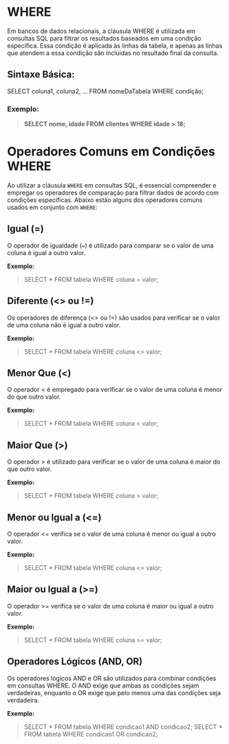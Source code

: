 # WHERE

Em bancos de dados relacionais, a cláusula WHERE é utilizada em consultas SQL para filtrar os resultados baseados em uma condição específica. Essa condição é aplicada às linhas da tabela, e apenas as linhas que atendem a essa condição são incluídas no resultado final da consulta.

## Sintaxe Básica:

SELECT coluna1, coluna2, ... FROM nomeDaTabela WHERE condição;

### Exemplo:

>**SELECT nome, idade FROM clientes WHERE idade > 18;**

# Operadores Comuns em Condições WHERE

Ao utilizar a cláusula `WHERE` em consultas SQL, é essencial compreender e empregar os operadores de comparação para filtrar dados de acordo com condições específicas. Abaixo estão alguns dos operadores comuns usados em conjunto com `WHERE`:

## Igual (=)

O operador de igualdade (`=`) é utilizado para comparar se o valor de uma coluna é igual a outro valor.

**Exemplo:**

> SELECT * FROM tabela WHERE coluna = valor;

## Diferente (<> ou !=)

Os operadores de diferença (<> ou !=) são usados para verificar se o valor de uma coluna não é igual a outro valor.

**Exemplo:**


>SELECT * FROM tabela WHERE coluna <> valor;

## Menor Que (<)

O operador < é empregado para verificar se o valor de uma coluna é menor do que outro valor.

**Exemplo:**

>SELECT * FROM tabela WHERE coluna < valor;

## Maior Que (>)

O operador > é utilizado para verificar se o valor de uma coluna é maior do que outro valor.

**Exemplo:**

> SELECT * FROM tabela WHERE coluna > valor;

## Menor ou Igual a (<=)
O operador <= verifica se o valor de uma coluna é menor ou igual a outro valor.

**Exemplo:**


>SELECT * FROM tabela WHERE coluna <= valor;

## Maior ou Igual a (>=)

O operador >= verifica se o valor de uma coluna é maior ou igual a outro valor.

**Exemplo:**


> SELECT * FROM tabela WHERE coluna >= valor;

## Operadores Lógicos (AND, OR)

Os operadores lógicos AND e OR são utilizados para combinar condições em consultas WHERE. O AND exige que ambas as condições sejam verdadeiras, enquanto o OR exige que pelo menos uma das condições seja verdadeira.

**Exemplo:**

>SELECT * FROM tabela WHERE condicao1 AND condicao2;
>SELECT * FROM tabela WHERE condicao1 OR condicao2;

